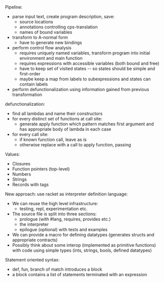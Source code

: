 Pipeline:
- parse input text, create program description, save: 
  + source locations
  + annotations controlling cps-translation
  + names of bound variables
- transform to A-normal form
  + have to generate new bindings
- perform control flow analysis
  + requires uniquely named variables, transform program into initial
    environment and main function
  + requires expressions with accessible variables (both bound and free)
  + have to keep set of visited states -- so states should be simple and
    first-order
  + maybe keep a map from labels to subexpressions and states can contain
    labels
- perform defunctionalization using information gained from previous
  transformation


defunctionalization:
  - find all lambdas and name their constructors
  - for every distinct set of functions at call site:
    - generate apply function which pattern matches first argument and has
      appropriate body of lambda in each case
  - for every call site:
    - if known function call, leave as is
    - otherwise replace with a call to apply function, passing

Values:
  - Closures
  - Function pointers (top-level)
  - Numbers
  - Strings
  - Records with tags

New approach: use racket as interpreter definition language:
- We can reuse the high level infrastructure:
  + testing, repl, experimentation etc.
- The source file is split into three sections:
  + prologue (with #lang, requires, provides etc.)
  + the interpreter
  + epilogue (optional) with tests and examples
- We can provide a macro for defining datatypes 
  (generates structs and appropriate contracts)
- Possibly think about some interop (implemented as primitive functions)
  with code using simple types (ints, strings, bools, defined datatypes)

Statement oriented syntax:
- def, fun, branch of match introduces a block
- a block contains a list of statements terminated with an expression
